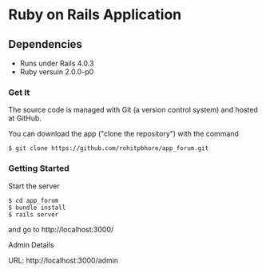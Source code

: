 # Ruby on Rails Application

## Dependencies

- Runs under Rails 4.0.3
- Ruby versuin 2.0.0-p0

### Get It

The source code is managed with Git (a version control system) and hosted at GitHub.

You can download the app ("clone the repository") with the command

    $ git clone https://github.com/rohitpbhore/app_forum.git

### Getting Started

Start the server

```
$ cd app_forum
$ bundle install
$ rails server
```

and go to http://localhost:3000/

Admin Details

URL: http://localhost:3000/admin

